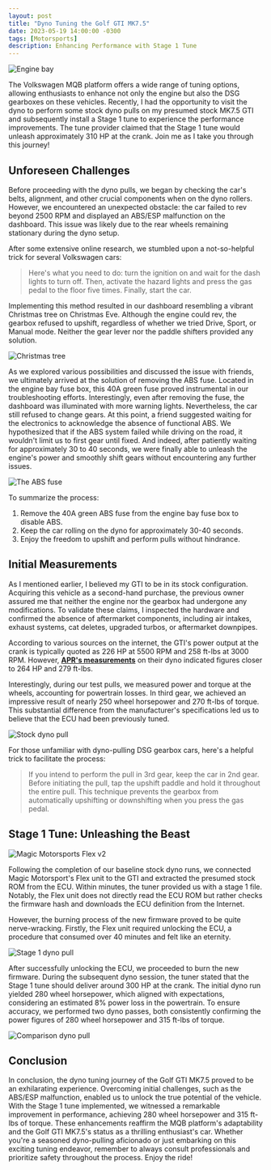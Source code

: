 ```yaml
---
layout: post
title: "Dyno Tuning the Golf GTI MK7.5"
date: 2023-05-19 14:00:00 -0300
tags: [Motorsports]
description: Enhancing Performance with Stage 1 Tune
---
```


![Engine bay](/assets/images/dyno-tuning-gti-1/engine-bay.jpg)

The Volkswagen MQB platform offers a wide range of tuning options, allowing enthusiasts to enhance not only the engine but also the DSG gearboxes on these vehicles. Recently, I had the opportunity to visit the dyno to perform some stock dyno pulls on my presumed stock MK7.5 GTI and subsequently install a Stage 1 tune to experience the performance improvements. The tune provider claimed that the Stage 1 tune would unleash approximately 310 HP at the crank. Join me as I take you through this journey!

## Unforeseen Challenges

Before proceeding with the dyno pulls, we began by checking the car's belts, alignment, and other crucial components when on the dyno rollers. However, we encountered an unexpected obstacle: the car failed to rev beyond 2500 RPM and displayed an ABS/ESP malfunction on the dashboard. This issue was likely due to the rear wheels remaining stationary during the dyno setup.

After some extensive online research, we stumbled upon a not-so-helpful trick for several Volkswagen cars:

> Here's what you need to do: turn the ignition on and wait for the dash lights to turn off. Then, activate the hazard lights and press the gas pedal to the floor five times. Finally, start the car.
> 

Implementing this method resulted in our dashboard resembling a vibrant Christmas tree on Christmas Eve. Although the engine could rev, the gearbox refused to upshift, regardless of whether we tried Drive, Sport, or Manual mode. Neither the gear lever nor the paddle shifters provided any solution.

![Christmas tree](/assets/images/dyno-tuning-gti-1/christmas-tree.jpg)

As we explored various possibilities and discussed the issue with friends, we ultimately arrived at the solution of removing the ABS fuse. Located in the engine bay fuse box, this 40A green fuse proved instrumental in our troubleshooting efforts. Interestingly, even after removing the fuse, the dashboard was illuminated with more warning lights. Nevertheless, the car still refused to change gears. At this point, a friend suggested waiting for the electronics to acknowledge the absence of functional ABS. We hypothesized that if the ABS system failed while driving on the road, it wouldn't limit us to first gear until fixed. And indeed, after patiently waiting for approximately 30 to 40 seconds, we were finally able to unleash the engine's power and smoothly shift gears without encountering any further issues.

![The ABS fuse](/assets/images/dyno-tuning-gti-1/abs-fuse.jpg)


To summarize the process:

1. Remove the 40A green ABS fuse from the engine bay fuse box to disable ABS.
2. Keep the car rolling on the dyno for approximately 30-40 seconds.
3. Enjoy the freedom to upshift and perform pulls without hindrance.

## Initial Measurements

As I mentioned earlier, I believed my GTI to be in its stock configuration. Acquiring this vehicle as a second-hand purchase, the previous owner assured me that neither the engine nor the gearbox had undergone any modifications. To validate these claims, I inspected the hardware and confirmed the absence of aftermarket components, including air intakes, exhaust systems, cat deletes, upgraded turbos, or aftermarket downpipes.

According to various sources on the internet, the GTI's power output at the crank is typically quoted as 226 HP at 5500 RPM and 258 ft-lbs at 3000 RPM. However, **[APR's measurements](https://www.goapr.com/products/software/ecu_upgrade/parts/ECU-20T-EA888-3-T-IS20)** on their dyno indicated figures closer to 264 HP and 279 ft-lbs.

Interestingly, during our test pulls, we measured power and torque at the wheels, accounting for powertrain losses. In third gear, we achieved an impressive result of nearly 250 wheel horsepower and 270 ft-lbs of torque. This substantial difference from the manufacturer's specifications led us to believe that the ECU had been previously tuned.

![Stock dyno pull](/assets/images/dyno-tuning-gti-1/dyno-stock.png)

For those unfamiliar with dyno-pulling DSG gearbox cars, here's a helpful trick to facilitate the process:

> If you intend to perform the pull in 3rd gear, keep the car in 2nd gear. Before initiating the pull, tap the upshift paddle and hold it throughout the entire pull. This technique prevents the gearbox from automatically upshifting or downshifting when you press the gas pedal.
> 

## Stage 1 Tune: Unleashing the Beast

![Magic Motorsports Flex v2](/assets/images/dyno-tuning-gti-1/flex-unit.jpg)

Following the completion of our baseline stock dyno runs, we connected Magic Motorsport's Flex unit to the GTI and extracted the presumed stock ROM from the ECU. Within minutes, the tuner provided us with a stage 1 file. Notably, the Flex unit does not directly read the ECU ROM but rather checks the firmware hash and downloads the ECU definition from the Internet.

However, the burning process of the new firmware proved to be quite nerve-wracking. Firstly, the Flex unit required unlocking the ECU, a procedure that consumed over 40 minutes and felt like an eternity.

![Stage 1 dyno pull](/assets/images/dyno-tuning-gti-1/dyno-tuned-final.png)

After successfully unlocking the ECU, we proceeded to burn the new firmware. During the subsequent dyno session, the tuner stated that the Stage 1 tune should deliver around 300 HP at the crank. The initial dyno run yielded 280 wheel horsepower, which aligned with expectations, considering an estimated 8% power loss in the powertrain. To ensure accuracy, we performed two dyno passes, both consistently confirming the power figures of 280 wheel horsepower and 315 ft-lbs of torque.

![Comparison dyno pull](/assets/images/dyno-tuning-gti-1/dyno-tuned-comparison.png)


## Conclusion

In conclusion, the dyno tuning journey of the Golf GTI MK7.5 proved to be an exhilarating experience. Overcoming initial challenges, such as the ABS/ESP malfunction, enabled us to unlock the true potential of the vehicle. With the Stage 1 tune implemented, we witnessed a remarkable improvement in performance, achieving 280 wheel horsepower and 315 ft-lbs of torque. These enhancements reaffirm the MQB platform's adaptability and the Golf GTI MK7.5's status as a thrilling enthusiast's car. Whether you're a seasoned dyno-pulling aficionado or just embarking on this exciting tuning endeavor, remember to always consult professionals and prioritize safety throughout the process. Enjoy the ride!